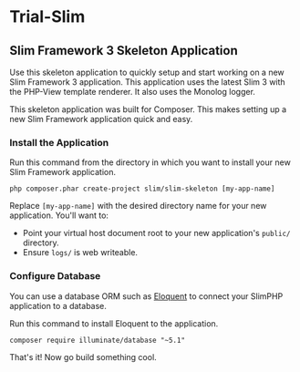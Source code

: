 # Trial-Slim

## Slim Framework 3 Skeleton Application

Use this skeleton application to quickly setup and start working on a new Slim Framework 3 application. This application uses the latest Slim 3 with the PHP-View template renderer. It also uses the Monolog logger.

This skeleton application was built for Composer. This makes setting up a new Slim Framework application quick and easy.

### Install the Application

Run this command from the directory in which you want to install your new Slim Framework application.

    php composer.phar create-project slim/slim-skeleton [my-app-name]

Replace `[my-app-name]` with the desired directory name for your new application. You'll want to:

* Point your virtual host document root to your new application's `public/` directory.
* Ensure `logs/` is web writeable.

### Configure Database

You can use a database ORM such as [Eloquent](https://laravel.com/docs/5.1/eloquent) to connect your SlimPHP application to a database.

Run this command to install Eloquent to the application.

    composer require illuminate/database "~5.1"

That's it! Now go build something cool.
